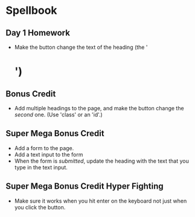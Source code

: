 # Spellbook

## Day 1 Homework 

* Make the button change the text of the heading (the '<h1>')

## Bonus Credit

* Add multiple headings to the page, and make the button change the _second_ one. (Use 'class' or an 'id'.)

## Super Mega Bonus Credit

* Add a form to the page.
* Add a text input to the form
* When the form is _submitted_, update the heading
with the text that you type in the text input.

## Super Mega Bonus Credit Hyper Fighting 

* Make sure it works when you hit enter on the keyboard
not just when you click the button. 